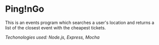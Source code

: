 # Ping!nGo

This is an events program which searches a user's location and returns a list of the closest event with the cheapest tickets.
 
*Techonologies used: Node.js, Express, Mocha*
